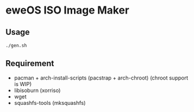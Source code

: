 # eweOS ISO Image Maker

## Usage

```
./gen.sh
```

## Requirement

- pacman + arch-install-scripts (pacstrap + arch-chroot) (chroot support is WIP)
- libisoburn (xorriso)
- wget
- squashfs-tools (mksquashfs)
